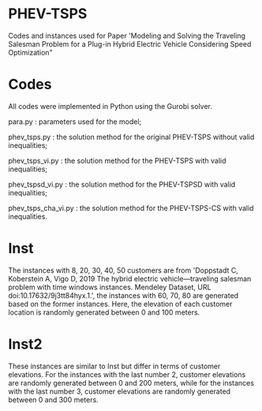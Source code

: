 # PHEV-TSPS
Codes and instances used for Paper 'Modeling and Solving the Traveling Salesman Problem for a Plug-in Hybrid Electric Vehicle Considering Speed Optimization"

# Codes
All codes were implemented in Python using the Gurobi solver. 

para.py : parameters used for the model; 

phev_tsps.py : the solution method for the original PHEV-TSPS without valid inequalities;

phev_tsps_vi.py : the solution method for the PHEV-TSPS with valid inequalities;

phev_tspsd_vi.py : the solution method for the PHEV-TSPSD with valid inequalities;

phev_tsps_cha_vi.py : the solution method for the PHEV-TSPS-CS with valid inequalities.

# Inst
The instances with 8, 20, 30, 40, 50 customers are from 'Doppstadt C, Koberstein A, Vigo D, 2019 The hybrid electric vehicle—traveling salesman problem with time windows instances. Mendeley Dataset, URL doi:10.17632/9j3tt84hyx.1.', the instances with 60, 70, 80 are generated based on the former instances. Here, the elevation of each customer location is randomly generated between 0 and 100 meters.

# Inst2
These instances are similar to Inst but differ in terms of customer elevations. For the instances with the last number 2, customer elevations are randomly generated between 0 and 200 meters, while for the instances with the last number 3, customer elevations are randomly generated between 0 and 300 meters.
